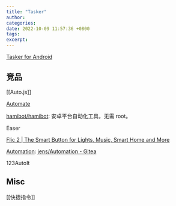 ```yaml
---
title: "Tasker"
author: 
categories: 
date: 2022-10-09 11:57:36 +0800
tags: 
excerpt: 
---
```


[Tasker for Android](https://tasker.joaoapps.com/)







## 竞品

[[Auto.js]]

[Automate](https://llamalab.com)

[hamibot/hamibot](https://github.com/hamibot/hamibot): 安卓平台自动化工具，无需 root。

Easer

[Flic 2 | The Smart Button for Lights, Music, Smart Home and More](https://flic.io/)


[Automation](https://server47.de/automation/): [jens/Automation - Gitea](https://git.server47.de/jens/Automation)

123AutoIt



## Misc

[[快捷指令]]
